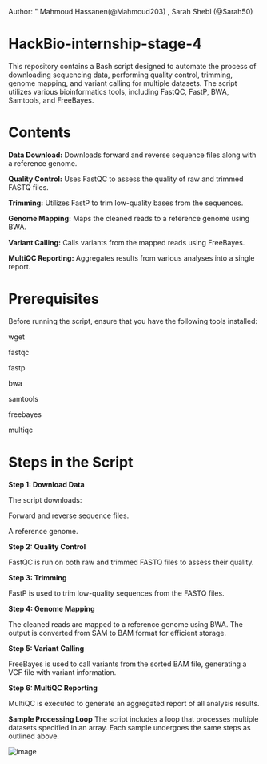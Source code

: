 Author: " Mahmoud Hassanen(@Mahmoud203) , Sarah Shebl (@Sarah50)
# HackBio-internship-stage-4

This repository contains a Bash script designed to automate the process of downloading sequencing data, performing quality control, trimming, genome mapping, and variant calling for multiple datasets. The script utilizes various bioinformatics tools, including FastQC, FastP, BWA, Samtools, and FreeBayes.

# Contents

**Data Download:** Downloads forward and reverse sequence files along with a reference genome.

**Quality Control:** Uses FastQC to assess the quality of raw and trimmed FASTQ files.

**Trimming:** Utilizes FastP to trim low-quality bases from the sequences.

**Genome Mapping:** Maps the cleaned reads to a reference genome using BWA.

**Variant Calling:** Calls variants from the mapped reads using FreeBayes.

**MultiQC Reporting:** Aggregates results from various analyses into a single report.

# Prerequisites

Before running the script, ensure that you have the following tools installed:

wget

fastqc

fastp

bwa

samtools

freebayes

multiqc

# Steps in the Script

**Step 1: Download Data**

The script downloads:

Forward and reverse sequence files.

A reference genome.

**Step 2: Quality Control**

FastQC is run on both raw and trimmed FASTQ files to assess their quality.

**Step 3: Trimming**

FastP is used to trim low-quality sequences from the FASTQ files.

**Step 4: Genome Mapping**

The cleaned reads are mapped to a reference genome using BWA. The output is converted from SAM to BAM format for efficient storage.

**Step 5: Variant Calling**

FreeBayes is used to call variants from the sorted BAM file, generating a VCF file with variant information.

**Step 6: MultiQC Reporting**

MultiQC is executed to generate an aggregated report of all analysis results.

**Sample Processing Loop**
The script includes a loop that processes multiple datasets specified in an array. Each sample undergoes the same steps as outlined above.





![image](https://github.com/user-attachments/assets/fb0f0fb9-f9b7-4c0e-99c0-05dacab396ad)
